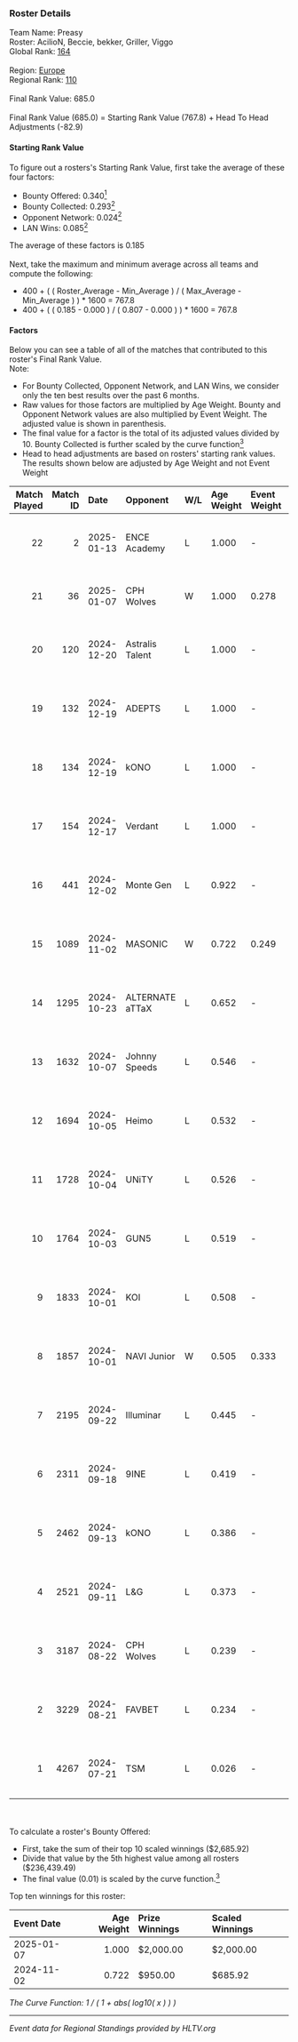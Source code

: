 ### Roster Details<br />
Team Name: Preasy<br />
Roster: AcilioN, Beccie, bekker, Griller, Viggo<br />
Global Rank: [164](../../standings_global_2025_01_13.md)<br />
<br />
Region: [Europe]( ../../standings_europe_2025_01_13.md)<br />
Regional Rank: [110]( ../../standings_europe_2025_01_13.md)<br />
<br />
Final Rank Value:  685.0<br />
<br />
Final Rank Value (685.0) = Starting Rank Value (767.8) + Head To Head Adjustments (-82.9)<br />

#### Starting Rank Value<br />
To figure out a rosters's Starting Rank Value, first take the average of these four factors:<br />
- Bounty Offered: 0.340[<sup>1</sup>](#table2)
- Bounty Collected: 0.293[<sup>2</sup>](#table1)
- Opponent Network: 0.024[<sup>2</sup>](#table1)
- LAN Wins: 0.085[<sup>2</sup>](#table1)

The average of these factors is 0.185<br />
<br />
Next, take the maximum and minimum average across all teams and compute the following:<br />
- 400 + ( ( Roster_Average - Min_Average ) / ( Max_Average - Min_Average ) ) * 1600 = 767.8
- 400 + ( ( 0.185 - 0.000 ) / ( 0.807 - 0.000 ) ) * 1600 = 767.8


#### Factors<br />
Below you can see a table of all of the matches that contributed to this roster's Final Rank Value.<br />
Note:<br />

- For Bounty Collected, Opponent Network, and LAN Wins, we consider only the ten best results over the past 6 months.
- Raw values for those factors are multiplied by Age Weight. Bounty and Opponent Network values are also multiplied by Event Weight. The adjusted value is shown in parenthesis.
- The final value for a factor is the total of its adjusted values divided by 10. Bounty Collected is further scaled by the curve function[<sup>3</sup>](#curveFunction)
- Head to head adjustments are based on rosters' starting rank values. The results shown below are adjusted by Age Weight and not Event Weight
<span id="table1"></span><br />


| Match Played | Match ID | Date       | Opponent        | W/L | Age Weight | Event Weight | Bounty Collected | Opponent Network | LAN Wins  | H2H Adj. | Roster                                     |
| -: | -: | :- | :- | :- | :- | :- | :- | :- | :- | -: | :- |
|           22 |        2 | 2025-01-13 | ENCE Academy    | L   | 1.000      | -            | -                | -                | -         |   -11.00 | AcilioN, Beccie, bekker, Griller, Viggo    |
|           21 |       36 | 2025-01-07 | CPH Wolves      | W   | 1.000      | 0.278        | 0.016 (0.004)    | 0.268 (0.074)    | 0 (0.000) |    22.37 | AcilioN, Beccie, Griller, Patti, Viggo     |
|           20 |      120 | 2024-12-20 | Astralis Talent | L   | 1.000      | -            | -                | -                | -         |   -13.30 | AcilioN, Beccie, Equip, Griller, Viggo     |
|           19 |      132 | 2024-12-19 | ADEPTS          | L   | 1.000      | -            | -                | -                | -         |   -23.10 | AcilioN, Beccie, Equip, Griller, Viggo     |
|           18 |      134 | 2024-12-19 | kONO            | L   | 1.000      | -            | -                | -                | -         |    -9.94 | AcilioN, Beccie, Equip, Griller, Viggo     |
|           17 |      154 | 2024-12-17 | Verdant         | L   | 1.000      | -            | -                | -                | -         |    -9.54 | AcilioN, Beccie, Equip, Griller, Viggo     |
|           16 |      441 | 2024-12-02 | Monte Gen       | L   | 0.922      | -            | -                | -                | -         |    -9.71 | AcilioN, Beccie, Equip, Griller, Viggo     |
|           15 |     1089 | 2024-11-02 | MASONIC         | W   | 0.722      | 0.249        | 0.000 (0.000)    | 0.000 (0.000)    | 1 (0.722) |     2.97 | AcilioN, Beccie, Equip, Griller, JBOEN     |
|           14 |     1295 | 2024-10-23 | ALTERNATE aTTaX | L   | 0.652      | -            | -                | -                | -         |    -3.71 | AcilioN, Beccie, Equip, Griller, JBOEN     |
|           13 |     1632 | 2024-10-07 | Johnny Speeds   | L   | 0.546      | -            | -                | -                | -         |    -2.36 | AcilioN, Beccie, Equip, Griller, JBOEN     |
|           12 |     1694 | 2024-10-05 | Heimo           | L   | 0.532      | -            | -                | -                | -         |    -8.78 | AcilioN, Beccie, Equip, Griller, JBOEN     |
|           11 |     1728 | 2024-10-04 | UNiTY           | L   | 0.526      | -            | -                | -                | -         |    -3.83 | AcilioN, Beccie, Equip, Griller, JBOEN     |
|           10 |     1764 | 2024-10-03 | GUN5            | L   | 0.519      | -            | -                | -                | -         |    -2.14 | AcilioN, Beccie, BøghmagiC, Equip, Griller |
|            9 |     1833 | 2024-10-01 | KOI             | L   | 0.508      | -            | -                | -                | -         |    -4.43 | AcilioN, Beccie, Equip, Griller, JBOEN     |
|            8 |     1857 | 2024-10-01 | NAVI Junior     | W   | 0.505      | 0.333        | 0.202 (0.034)    | 1.000 (0.168)    | 0 (0.000) |    13.69 | AcilioN, Beccie, Equip, Griller, JBOEN     |
|            7 |     2195 | 2024-09-22 | Illuminar       | L   | 0.445      | -            | -                | -                | -         |    -3.14 | AcilioN, Beccie, Equip, Griller, JBOEN     |
|            6 |     2311 | 2024-09-18 | 9INE            | L   | 0.419      | -            | -                | -                | -         |    -2.75 | AcilioN, Beccie, Equip, Griller, JBOEN     |
|            5 |     2462 | 2024-09-13 | kONO            | L   | 0.386      | -            | -                | -                | -         |    -3.45 | AcilioN, Beccie, Equip, Griller, JBOEN     |
|            4 |     2521 | 2024-09-11 | L&G             | L   | 0.373      | -            | -                | -                | -         |    -4.53 | AcilioN, Beccie, Equip, Griller, JBOEN     |
|            3 |     3187 | 2024-08-22 | CPH Wolves      | L   | 0.239      | -            | -                | -                | -         |    -3.81 | AcilioN, Beccie, Equip, Griller, JBOEN     |
|            2 |     3229 | 2024-08-21 | FAVBET          | L   | 0.234      | -            | -                | -                | -         |    -2.10 | AcilioN, Beccie, Equip, Griller, JBOEN     |
|            1 |     4267 | 2024-07-21 | TSM             | L   | 0.026      | -            | -                | -                | -         |    -0.28 | AcilioN, Beccie, Equip, Griller, Skejs     |

<br />
<span id="table2"></span><br />
To calculate a roster's Bounty Offered:<br />

- First, take the sum of their top 10 scaled winnings ($2,685.92)
- Divide that value by the 5th highest value among all rosters ($236,439.49)
- The final value (0.01) is scaled by the curve function.[<sup>3</sup>](#curveFunction)

Top ten winnings for this roster:<br />

| Event Date | Age Weight | Prize Winnings | Scaled Winnings |
| :- | -: | :- | :- |
| 2025-01-07 |      1.000 | $2,000.00      | $2,000.00       |
| 2024-11-02 |      0.722 | $950.00        | $685.92         |


<span id="curveFunction"></span>_The Curve Function: 1 / ( 1 + abs( log10( x ) ) )_<br />

---
_Event data for Regional Standings provided by HLTV.org_<br />
